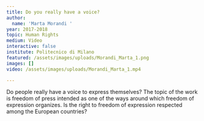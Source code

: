 ```yaml
---
title: Do you really have a voice?
author:
  name: 'Marta Morandi '
year: 2017-2018
topic: Human Rights
medium: Video
interactive: false
institute: Politecnico di Milano
featured: /assets/images/uploads/Morandi_Marta_1.png
images: []
video: /assets/images/uploads/Morandi_Marta_1.mp4

---
```

Do people really have a voice to express themselves? The topic of the work is freedom of press intended as one of the ways around which freedom of expression organizes. Is the right to freedom of expression respected among the European countries?
